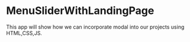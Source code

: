 # MenuSliderWithLandingPage
This app will show how we can incorporate modal into our projects using HTML,CSS,JS.